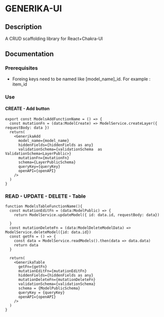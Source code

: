 # GENERIKA-UI
## Description
A CRUD scaffolding library for React+Chakra-UI

## Documentation

### Prerequisites

- Foreing keys need to be named like [model_name]_id. For example : item_id

### Use

#### CREATE - Add button
```
export const ModelsAddFunctionName = () => {
  const mutationFn = (data:ModelCreate) => ModelService.createLayer({ requestBody: data })
  return( 
    <GenerikaAdd 
      model_name={model_name} 
      hiddenFields={hiddenFields as any} 
      validationSchema={validationSchema  as ValidationSchema<LayerPublic>} 
      mutationFn={mutationFn} 
      schema={LayerPublicSchema} 
      queryKey={queryKey}
      openAPI={openAPI}
    />
  )
}
```

### READ - UPDATE - DELETE - Table
```
function ModelsTableFunctionName(){
  const mutationEditFn = (data:ModelPublic) => {
    return ModelService.updateModel({ id: data.id, requestBody: data})
      
  }
  const mutationDeleteFn = (data:ModelDeleteModelData) => ModelService.deleteModel({id: data.id})
  const getFn = () => {
    const data = ModelService.readModels().then(data => data.data)
    return data
  }

  return( 
    <GenerikaTable 
      getFn={getFn}
      mutationEditFn={mutationEditFn} 
      hiddenFields={hiddenFields as any} 
      mutationDeleteFn={mutationDeleteFn}
      validationSchema={validationSchema}
      schema = {ModelPublicSchema} 
      queryKey = {queryKey}
      openAPI={openAPI}
    />
  )
}
```


